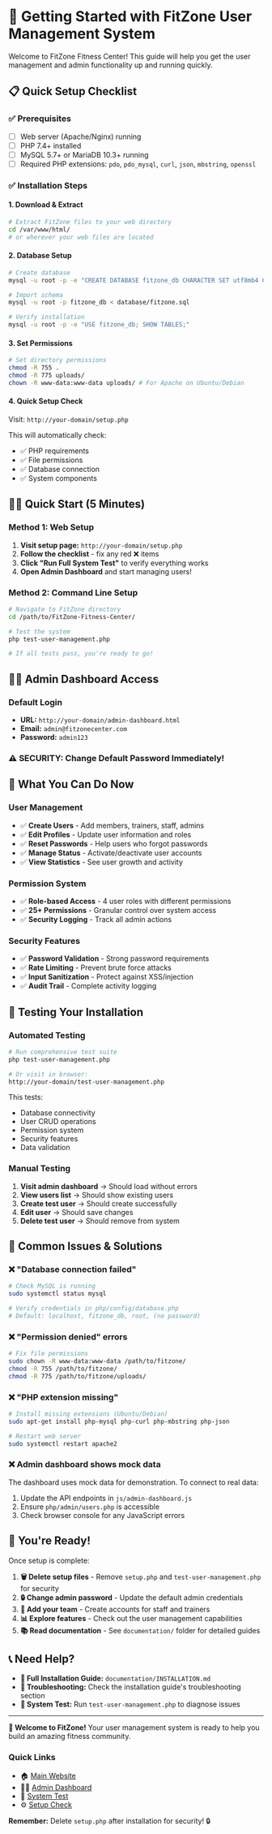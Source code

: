 # 🚀 Getting Started with FitZone User Management System

Welcome to FitZone Fitness Center! This guide will help you get the user management and admin functionality up and running quickly.

## 📋 Quick Setup Checklist

### ✅ Prerequisites
- [ ] Web server (Apache/Nginx) running
- [ ] PHP 7.4+ installed
- [ ] MySQL 5.7+ or MariaDB 10.3+ running
- [ ] Required PHP extensions: `pdo`, `pdo_mysql`, `curl`, `json`, `mbstring`, `openssl`

### ✅ Installation Steps

#### 1. **Download & Extract**
```bash
# Extract FitZone files to your web directory
cd /var/www/html/
# or wherever your web files are located
```

#### 2. **Database Setup**
```bash
# Create database
mysql -u root -p -e "CREATE DATABASE fitzone_db CHARACTER SET utf8mb4 COLLATE utf8mb4_unicode_ci;"

# Import schema
mysql -u root -p fitzone_db < database/fitzone.sql

# Verify installation
mysql -u root -p -e "USE fitzone_db; SHOW TABLES;"
```

#### 3. **Set Permissions**
```bash
# Set directory permissions
chmod -R 755 .
chmod -R 775 uploads/
chown -R www-data:www-data uploads/ # For Apache on Ubuntu/Debian
```

#### 4. **Quick Setup Check**
Visit: `http://your-domain/setup.php`

This will automatically check:
- ✅ PHP requirements
- ✅ File permissions
- ✅ Database connection
- ✅ System components

## 🏃‍♂️ Quick Start (5 Minutes)

### Method 1: Web Setup
1. **Visit setup page:** `http://your-domain/setup.php`
2. **Follow the checklist** - fix any red ❌ items
3. **Click "Run Full System Test"** to verify everything works
4. **Open Admin Dashboard** and start managing users!

### Method 2: Command Line Setup
```bash
# Navigate to FitZone directory
cd /path/to/FitZone-Fitness-Center/

# Test the system
php test-user-management.php

# If all tests pass, you're ready to go!
```

## 👨‍💼 Admin Dashboard Access

### Default Login
- **URL:** `http://your-domain/admin-dashboard.html`
- **Email:** `admin@fitzonecenter.com`
- **Password:** `admin123`

### ⚠️ SECURITY: Change Default Password Immediately!

## 🎯 What You Can Do Now

### User Management
- ✅ **Create Users** - Add members, trainers, staff, admins
- ✅ **Edit Profiles** - Update user information and roles
- ✅ **Reset Passwords** - Help users who forgot passwords
- ✅ **Manage Status** - Activate/deactivate user accounts
- ✅ **View Statistics** - See user growth and activity

### Permission System
- ✅ **Role-based Access** - 4 user roles with different permissions
- ✅ **25+ Permissions** - Granular control over system access
- ✅ **Security Logging** - Track all admin actions

### Security Features
- ✅ **Password Validation** - Strong password requirements
- ✅ **Rate Limiting** - Prevent brute force attacks
- ✅ **Input Sanitization** - Protect against XSS/injection
- ✅ **Audit Trail** - Complete activity logging

## 🧪 Testing Your Installation

### Automated Testing
```bash
# Run comprehensive test suite
php test-user-management.php

# Or visit in browser:
http://your-domain/test-user-management.php
```

This tests:
- Database connectivity
- User CRUD operations
- Permission system
- Security features
- Data validation

### Manual Testing
1. **Visit admin dashboard** → Should load without errors
2. **View users list** → Should show existing users
3. **Create test user** → Should create successfully
4. **Edit user** → Should save changes
5. **Delete test user** → Should remove from system

## 🔧 Common Issues & Solutions

### ❌ "Database connection failed"
```bash
# Check MySQL is running
sudo systemctl status mysql

# Verify credentials in php/config/database.php
# Default: localhost, fitzone_db, root, (no password)
```

### ❌ "Permission denied" errors
```bash
# Fix file permissions
sudo chown -R www-data:www-data /path/to/fitzone/
chmod -R 755 /path/to/fitzone/
chmod -R 775 /path/to/fitzone/uploads/
```

### ❌ "PHP extension missing"
```bash
# Install missing extensions (Ubuntu/Debian)
sudo apt-get install php-mysql php-curl php-mbstring php-json

# Restart web server
sudo systemctl restart apache2
```

### ❌ Admin dashboard shows mock data
The dashboard uses mock data for demonstration. To connect to real data:
1. Update the API endpoints in `js/admin-dashboard.js`
2. Ensure `php/admin/users.php` is accessible
3. Check browser console for any JavaScript errors

## 🎉 You're Ready!

Once setup is complete:

1. **🗑️ Delete setup files** - Remove `setup.php` and `test-user-management.php` for security
2. **🔒 Change admin password** - Update the default admin credentials
3. **👥 Add your team** - Create accounts for staff and trainers
4. **📊 Explore features** - Check out the user management capabilities
5. **📚 Read documentation** - See `documentation/` folder for detailed guides

## 📞 Need Help?

- **📖 Full Installation Guide:** `documentation/INSTALLATION.md`
- **🔧 Troubleshooting:** Check the installation guide's troubleshooting section
- **🧪 System Test:** Run `test-user-management.php` to diagnose issues

---

**🎊 Welcome to FitZone!** Your user management system is ready to help you build an amazing fitness community.

### Quick Links
- 🏠 [Main Website](index.html)
- 👨‍💼 [Admin Dashboard](admin-dashboard.html)
- 🧪 [System Test](test-user-management.php)
- ⚙️ [Setup Check](setup.php)

**Remember:** Delete `setup.php` after installation for security! 🔒